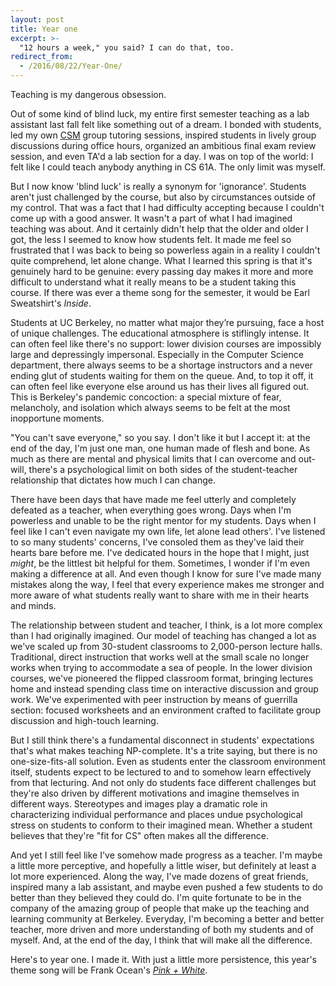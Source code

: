 ```yaml
---
layout: post
title: Year one
excerpt: >-
  "12 hours a week," you said? I can do that, too.
redirect_from:
  - /2016/08/22/Year-One/
---
```


Teaching is my dangerous obsession.

Out of some kind of blind luck, my entire first semester teaching as a lab assistant last fall felt like something out of a dream. I bonded with students, led my own [CSM](https://csmentors.berkeley.edu/) group tutoring sessions, inspired students in lively group discussions during office hours, organized an ambitious final exam review session, and even TA'd a lab section for a day. I was on top of the world: I felt like I could teach anybody anything in CS 61A. The only limit was myself.

But I now know 'blind luck' is really a synonym for 'ignorance'. Students aren't just challenged by the course, but also by circumstances outside of my control. That was a fact that I had difficulty accepting because I couldn't come up with a good answer. It wasn't a part of what I had imagined teaching was about. And it certainly didn't help that the older and older I got, the less I seemed to know how students felt. It made me feel so frustrated that I was back to being so powerless again in a reality I couldn't quite comprehend, let alone change. What I learned this spring is that it's genuinely hard to be genuine: every passing day makes it more and more difficult to understand what it really means to be a student taking this course. If there was ever a theme song for the semester, it would be Earl Sweatshirt's *Inside*.

Students at UC Berkeley, no matter what major they’re pursuing, face a host of unique challenges. The educational atmosphere is stiflingly intense. It can often feel like there's no support: lower division courses are impossibly large and depressingly impersonal. Especially in the Computer Science department, there always seems to be a shortage instructors and a never ending glut of students waiting for them on the queue. And, to top it off, it can often feel like everyone else around us has their lives all figured out. This is Berkeley's pandemic concoction: a special mixture of fear, melancholy, and isolation which always seems to be felt at the most inopportune moments.

"You can't save everyone," so you say. I don't like it but I accept it: at the end of the day, I'm just one man, one human made of flesh and bone. As much as there are mental and physical limits that I can overcome and out-will, there's a psychological limit on both sides of the student-teacher relationship that dictates how much I can change.

There have been days that have made me feel utterly and completely defeated as a teacher, when everything goes wrong. Days when I'm powerless and unable to be the right mentor for my students. Days when I feel like I can't even navigate my own life, let alone lead others'. I've listened to so many students' concerns, I've consoled them as they've laid their hearts bare before me. I've dedicated hours in the hope that I might, just *might*, be the littlest bit helpful for them. Sometimes, I wonder if I'm even making a difference at all. And even though I know for sure I've made many mistakes along the way, I feel that every experience makes me stronger and more aware of what students really want to share with me in their hearts and minds.

The relationship between student and teacher, I think, is a lot more complex than I had originally imagined. Our model of teaching has changed a lot as we've scaled up from 30-student classrooms to 2,000-person lecture halls. Traditional, direct instruction that works well at the small scale no longer works when trying to accommodate a sea of people. In the lower division courses, we've pioneered the flipped classroom format, bringing lectures home and instead spending class time on interactive discussion and group work. We've experimented with peer instruction by means of guerrilla section: focused worksheets and an environment crafted to facilitate group discussion and high-touch learning.

But I still think there's a fundamental disconnect in students' expectations that's what makes teaching NP-complete. It's a trite saying, but there is no one-size-fits-all solution. Even as students enter the classroom environment itself, students expect to be lectured to and to somehow learn effectively from that lecturing. And not only do students face different challenges but they're also driven by different motivations and imagine themselves in different ways. Stereotypes and images play a dramatic role in characterizing individual performance and places undue psychological stress on students to conform to their imagined mean. Whether a student believes that they're "fit for CS" often makes all the difference.

And yet I still feel like I've somehow made progress as a teacher. I'm maybe a little more perceptive, and hopefully a little wiser, but definitely at least a lot more experienced. Along the way, I've made dozens of great friends, inspired many a lab assistant, and maybe even pushed a few students to do better than they believed they could do. I'm quite fortunate to be in the company of the amazing group of people that make up the teaching and learning community at Berkeley. Everyday, I'm becoming a better and better teacher, more driven and more understanding of both my students and of myself. And, at the end of the day, I think that will make all the difference.

Here's to year one. I made it. With just a little more persistence, this year's theme song will be Frank Ocean's [*Pink + White*](http://boysdontcry.co/).
